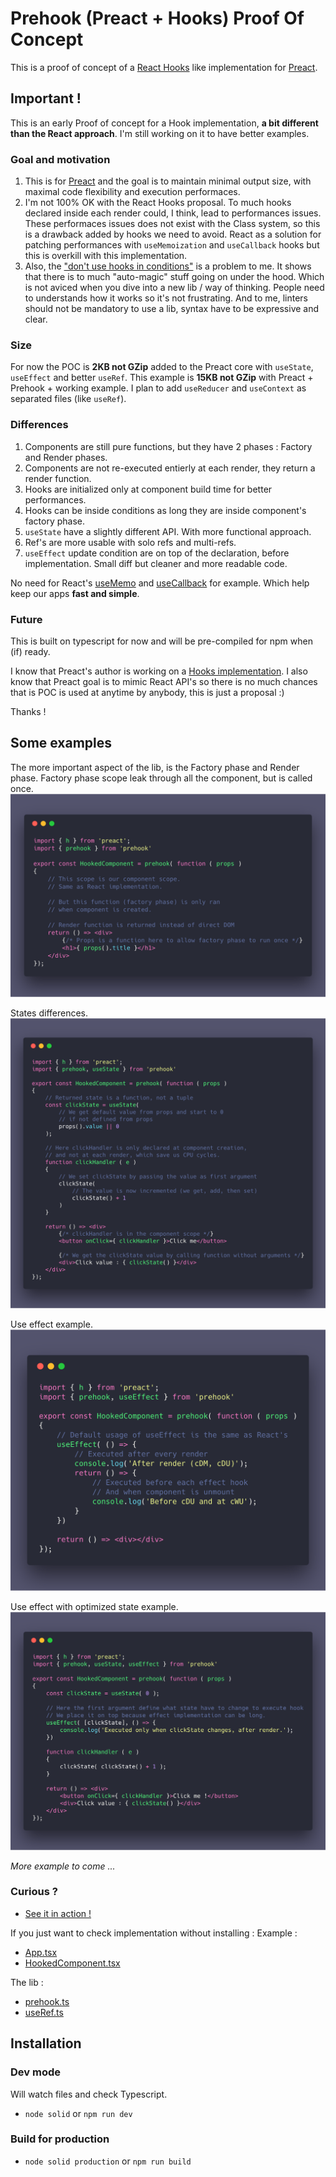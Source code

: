 # Prehook (Preact + Hooks) Proof Of Concept
This is a proof of concept of a [React Hooks](https://reactjs.org/docs/hooks-reference.html) like implementation for [Preact](https://preactjs.com/).

## Important !
This is an early Proof of concept for a Hook implementation, **a bit different than the React approach**.
I'm still working on it to have better examples.

### Goal and motivation
1. This is for [Preact](https://preactjs.com/) and the goal is to maintain minimal output size, with maximal code flexibility and execution performaces.
2. I'm not 100% OK with the React Hooks proposal. To much hooks declared inside each render could, I think, lead to performances issues. These performaces issues does not exist with the Class system, so this is a drawback added by hooks we need to avoid.
React as a solution for patching performances with `useMemoization` and `useCallback` hooks but this is overkill with this implementation.
3. Also, the ["don't use hooks in conditions"](https://youtu.be/dpw9EHDh2bM?t=1942) is a problem to me. It shows that there is to much "auto-magic" stuff going on under the hood. Which is not aviced when you dive into a new lib / way of thinking. People need to understands how it works so it's not frustrating. And to me, linters should not be mandatory to use a lib, syntax have to be expressive and clear.

### Size
For now the POC is **2KB not GZip** added to the Preact core with `useState`, `useEffect` and better `useRef`.
This example is **15KB not GZip** with Preact + Prehook + working example.
I plan to add `useReducer` and `useContext` as separated files (like `useRef`).

### Differences
1. Components are still pure functions, but they have 2 phases : Factory and Render phases.
2. Components are not re-executed entierly at each render, they return a render function.
3. Hooks are initialized only at component build time for better performances.
4. Hooks can be inside conditions as long they are inside component's factory phase.
5. `useState` have a slightly different API. With more functional approach.
6. Ref's are more usable with solo refs and multi-refs.
7. `useEffect` update condition are on top of the declaration, before implementation. Small diff but cleaner and more readable code.

No need for React's [useMemo](https://reactjs.org/docs/hooks-reference.html#usememo) and [useCallback](https://reactjs.org/docs/hooks-reference.html#usecallback) for example.
Which help keep our apps **fast and simple**.

### Future
This is built on typescript for now and will be pre-compiled for npm when (if) ready.

I know that Preact's author is working on a [Hooks implementation](https://twitter.com/_developit/status/1057426596779450368).
I also know that Preact goal is to mimic React API's so there is no much chances that is POC is used at anytime by anybody, this is just a proposal :)

Thanks !

## Some examples

The more important aspect of the lib, is the Factory phase and Render phase.
Factory phase scope leak through all the component, but is called once.
![Prehook Factory Render Example](img/1-prehook-factory-render.png)

States differences.
![Prehook Use State Example](img/2-prehook-use-state.png)

Use effect example.
![Prehook Use Effect Simple Example](img/3-prehook-use-effect-simple.png)

Use effect with optimized state example.
![Prehook Use Effect and Use StateExample](img/4-prehook-use-effect-use-state.png)

*More example to come ...*


### Curious ?

- [See it in action !](https://solid-js.github.io/prehook-proof-of-concept/)

If you just want to check implementation without installing :
Example :
- [App.tsx](https://github.com/solid-js/prehook-proof-of-concept/blob/master/src/App.tsx)
- [HookedComponent.tsx](https://github.com/solid-js/prehook-proof-of-concept/blob/master/src/HookedComponent.tsx)

The lib :
- [prehook.ts](https://github.com/solid-js/prehook-proof-of-concept/blob/master/lib/prehook/prehook.ts)
- [useRef.ts](https://github.com/solid-js/prehook-proof-of-concept/blob/master/lib/prehook/useRef.ts)



## Installation

### Dev mode
Will watch files and check Typescript.
- `node solid` or `npm run dev`

### Build for production
- `node solid production` or `npm run build`
